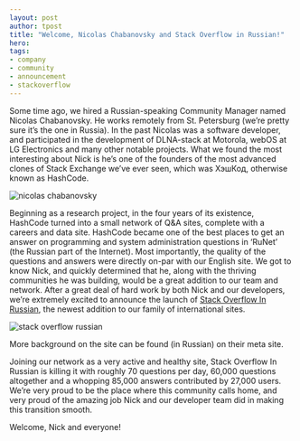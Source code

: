 ```yaml
---
layout: post
author: tpost
title: "Welcome, Nicolas Chabanovsky and Stack Overflow in Russian!"
hero: 
tags:
- company
- community
- announcement
- stackoverflow
---
```

Some time ago, we hired a Russian-speaking Community Manager named Nicolas Chabanovsky. He works remotely from St. Petersburg (we’re pretty sure it’s the one in Russia). In the past Nicolas was a software developer, and participated in the development of DLNA-stack at Motorola, webOS at LG Electronics and many other notable projects. What we found the most interesting about Nick is he’s one of the founders of the most advanced clones of Stack Exchange we’ve ever seen, which was ХэшКод, otherwise known as HashCode.

<img src="https://i.imgur.com/B5F3yHW.jpg" alt="nicolas chabanovsky" />

Beginning as a research project, in the four years of its existence, HashCode turned into a small network of Q&A sites, complete with a careers and data site. HashCode became one of the best places to get an answer on programming and system administration questions in ‘RuNet’ (the Russian part of the Internet). Most importantly, the quality of the questions and answers were directly on-par with our English site. We got to know Nick, and quickly determined that he, along with the thriving communities he was building, would be a great addition to our team and network. After a great deal of hard work by both Nick and our developers, we’re extremely excited to announce the launch of <a href="http://ru.stackoverflow.com/" target="_blank">Stack Overflow In Russian</a>, the newest addition to our family of international sites.

<img src="http://blog.stackoverflow.com/wp-content/uploads/soru-logo.png" alt="stack overflow russian" />

More background on the site can be found (in Russian) on their meta site.

Joining our network as a very active and healthy site, Stack Overflow In Russian is killing it with roughly 70 questions per day, 60,000 questions altogether and a whopping 85,000 answers contributed by 27,000 users. We’re very proud to be the place where this community calls home, and very proud of the amazing job Nick and our developer team did in making this transition smooth.

Welcome, Nick and everyone!

 
